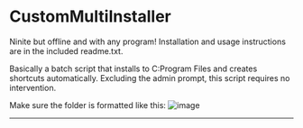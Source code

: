 # CustomMultiInstaller
Ninite but offline and with any program! 
Installation and usage instructions are in the included readme.txt.

Basically a batch script that installs to C:Program Files and creates shortcuts automatically.
Excluding the admin prompt, this script requires no intervention.

Make sure the folder is formatted like this:
![image](https://github.com/IHateMakingUsernamesForStuff/CustomMultiInstaller/assets/153030981/8638c034-80bb-43ae-814b-354950a750f6)

-----------------------------------------------------------------------------------------------
